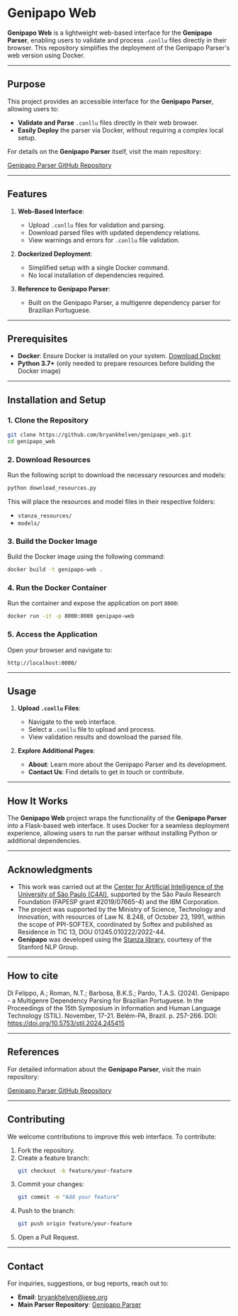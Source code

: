 
# Genipapo Web

**Genipapo Web** is a lightweight web-based interface for the **Genipapo Parser**, enabling users to validate and process `.conllu` files directly in their browser. This repository simplifies the deployment of the Genipapo Parser's web version using Docker.

---

## Purpose

This project provides an accessible interface for the **Genipapo Parser**, allowing users to:

- **Validate and Parse** `.conllu` files directly in their web browser.
- **Easily Deploy** the parser via Docker, without requiring a complex local setup.

For details on the **Genipapo Parser** itself, visit the main repository:

[Genipapo Parser GitHub Repository](https://github.com/bryankhelven/genipapo)

---

## Features

1. **Web-Based Interface**:
   - Upload `.conllu` files for validation and parsing.
   - Download parsed files with updated dependency relations.
   - View warnings and errors for `.conllu` file validation.

2. **Dockerized Deployment**:
   - Simplified setup with a single Docker command.
   - No local installation of dependencies required.

3. **Reference to Genipapo Parser**:
   - Built on the Genipapo Parser, a multigenre dependency parser for Brazilian Portuguese.

---

## Prerequisites

- **Docker**: Ensure Docker is installed on your system. [Download Docker](https://www.docker.com/products/docker-desktop)
- **Python 3.7+** (only needed to prepare resources before building the Docker image)

---

## Installation and Setup

### 1. Clone the Repository

```bash
git clone https://github.com/bryankhelven/genipapo_web.git
cd genipapo_web
```

### 2. Download Resources

Run the following script to download the necessary resources and models:

```bash
python download_resources.py
```

This will place the resources and model files in their respective folders:
- `stanza_resources/`
- `models/`

### 3. Build the Docker Image

Build the Docker image using the following command:

```bash
docker build -t genipapo-web .
```

### 4. Run the Docker Container

Run the container and expose the application on port `8000`:

```bash
docker run -it -p 8000:8000 genipapo-web
```

### 5. Access the Application

Open your browser and navigate to:

```text
http://localhost:8000/
```

---

## Usage

1. **Upload `.conllu` Files**:
   - Navigate to the web interface.
   - Select a `.conllu` file to upload and process.
   - View validation results and download the parsed file.

2. **Explore Additional Pages**:
   - **About**: Learn more about the Genipapo Parser and its development.
   - **Contact Us**: Find details to get in touch or contribute.

---

## How It Works

The **Genipapo Web** project wraps the functionality of the **Genipapo Parser** into a Flask-based web interface. It uses Docker for a seamless deployment experience, allowing users to run the parser without installing Python or additional dependencies.

---

## Acknowledgments

- This work was carried out at the [Center for Artificial Intelligence of the University of São Paulo (C4AI)](http://c4ai.inova.usp.br/), supported by the São Paulo Research Foundation (FAPESP grant #2019/07665-4) and the IBM Corporation.
- The project was supported by the Ministry of Science, Technology and Innovation, with resources of Law N. 8.248, of October 23, 1991, within the scope of PPI-SOFTEX, coordinated by Softex and published as Residence in TIC 13, DOU 01245.010222/2022-44.
- **Genipapo** was developed using the [Stanza library](https://stanfordnlp.github.io/stanza/), courtesy of the Stanford NLP Group.

---

## How to cite

Di Felippo, A.; Roman, N.T.; Barbosa, B.K.S.; Pardo, T.A.S. (2024). Genipapo - a Multigenre Dependency Parsing for Brazilian Portuguese. In the Proceedings of the 15th Symposium in Information and Human Language Technology (STIL). November, 17-21. Belém-PA, Brazil. p. 257-266. DOI: https://doi.org/10.5753/stil.2024.245415

---

## References

For detailed information about the **Genipapo Parser**, visit the main repository:

[Genipapo Parser GitHub Repository](https://github.com/bryankhelven/genipapo)

---

## Contributing

We welcome contributions to improve this web interface. To contribute:

1. Fork the repository.
2. Create a feature branch:
   ```bash
   git checkout -b feature/your-feature
   ```
3. Commit your changes:
   ```bash
   git commit -m "Add your feature"
   ```
4. Push to the branch:
   ```bash
   git push origin feature/your-feature
   ```
5. Open a Pull Request.

---

## Contact

For inquiries, suggestions, or bug reports, reach out to:

- **Email**: [bryankhelven@ieee.org](mailto:bryankhelven@ieee.org)
- **Main Parser Repository**: [Genipapo Parser](https://github.com/bryankhelven/genipapo)
